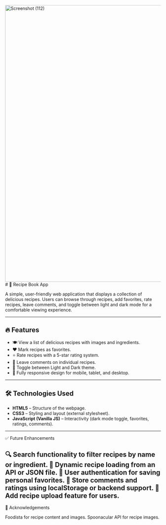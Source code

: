 <img width="918" height="893" alt="Screenshot (112)" src="https://github.com/user-attachments/assets/4789f67f-2a11-49d8-b56b-cb9550038364" />
# 📖 Recipe Book App

A simple, user-friendly web application that displays a collection of delicious recipes.
Users can browse through recipes, add favorites, rate recipes, leave comments, and toggle between light and dark mode for a comfortable viewing experience.

---

## 🔥 Features

- 🍽️ View a list of delicious recipes with images and ingredients.
- ❤️ Mark recipes as favorites.
- ⭐ Rate recipes with a 5-star rating system.
- 💬 Leave comments on individual recipes.
- 🌙 Toggle between Light and Dark theme.
- 📱 Fully responsive design for mobile, tablet, and desktop.

---

## 🛠️ Technologies Used

- **HTML5** – Structure of the webpage.
- **CSS3** – Styling and layout (external stylesheet).
- **JavaScript (Vanilla JS)** – Interactivity (dark mode toggle, favorites, ratings, comments).
---

✅ Future Enhancements

🔍 Search functionality to filter recipes by name or ingredient.
🧾 Dynamic recipe loading from an API or JSON file.
🔐 User authentication for saving personal favorites.
💾 Store comments and ratings using localStorage or backend support.
📸 Add recipe upload feature for users.
---
🙌 Acknowledgements

Foodista for recipe content and images.
Spoonacular API for recipe images.
